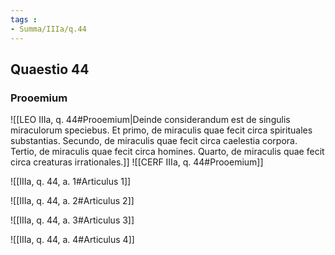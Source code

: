 ```yaml
---
tags : 
- Summa/IIIa/q.44
---
```


## Quaestio 44

### Prooemium

![[LEO IIIa, q. 44#Prooemium|Deinde considerandum est de singulis miraculorum speciebus. Et primo, de miraculis quae fecit circa spirituales substantias. Secundo, de miraculis quae fecit circa caelestia corpora. Tertio, de miraculis quae fecit circa homines. Quarto, de miraculis quae fecit circa creaturas irrationales.]]
![[CERF IIIa, q. 44#Prooemium]]

![[IIIa, q. 44, a. 1#Articulus 1]]

![[IIIa, q. 44, a. 2#Articulus 2]]

![[IIIa, q. 44, a. 3#Articulus 3]]

![[IIIa, q. 44, a. 4#Articulus 4]]

